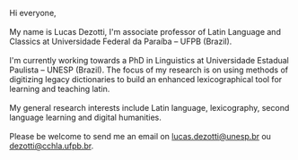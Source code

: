 Hi everyone,<br/><br/>
My name is Lucas Dezotti, I'm associate professor of Latin Language and Classics at Universidade Federal da Paraíba – UFPB (Brazil).<br/><br/>
I'm currently working towards a PhD in Linguistics at Universidade Estadual Paulista – UNESP (Brazil). 
The focus of my research is on using methods of digitizing legacy dictionaries to build an enhanced lexicographical tool for learning and teaching latin.<br/><br/>
My general research interests include Latin language, lexicography, second language learning and digital humanities.<br/><br/>
Please be welcome to send me an email on lucas.dezotti@unesp.br ou dezotti@cchla.ufpb.br.

<!---
lucascdz/lucascdz is a ✨ special ✨ repository because its `README.md` (this file) appears on your GitHub profile.
You can click the Preview link to take a look at your changes.
--->
